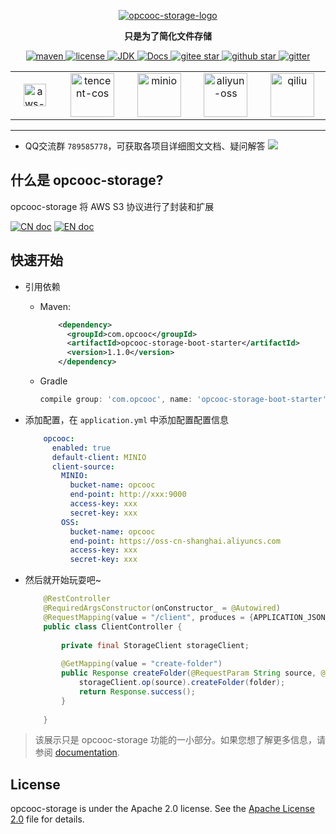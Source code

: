 <p align="center">
  <a href="https://github.com/opcooc/opcooc-storage">
   <img alt="opcooc-storage-logo" src="https://gitee.com/opcooc/opcooc-storage/raw/master/doc/img/opcooc-storage.png">
  </a>
</p>

<p align="center">
  <strong>只是为了简化文件存储</strong>
</p>

<p align="center">
	<a target="_blank" href="https://search.maven.org/search?q=g:com.opcooc%20AND%20a:opcooc-storage">
		<img alt='maven' src="https://img.shields.io/maven-central/v/com.opcooc/opcooc-storage" />
	</a>
	<a target="_blank" href="https://www.apache.org/licenses/LICENSE-2.0.html">
		<img alt='license' src="https://img.shields.io/badge/license-Apache%202-4EB1BA.svg?style=square" />
	</a>
	<a target="_blank" href="https://www.oracle.com/technetwork/java/javase/downloads/index.html">
		<img alt='JDK' src="https://img.shields.io/badge/JDK-1.8+-green.svg" />
	</a>
	<a target="_blank" href="https://github.com/opcooc/opcooc-storage/wiki" title="参考文档">
		<img alt='Docs' src="https://img.shields.io/badge/Docs-latest-blueviolet.svg" />
	</a>
	<a target="_blank" href='https://gitee.com/opcooc/opcooc-storage/stargazers'>
	  <img alt='gitee star' src='https://gitee.com/opcooc/opcooc-storage/badge/star.svg?theme=white'/>
	</a>
	<a target="_blank" href='https://github.com/opcooc/opcooc-storage'>
		<img alt="github star" src="https://img.shields.io/github/stars/opcooc/opcooc-storage?style=social"/>
	</a>
	<a target="_blank" href='https://gitter.im/opcooc/opcooc-storage?utm_source=badge&utm_medium=badge&utm_campaign=pr-badge'>
		<img alt="gitter" src="https://img.shields.io/gitter/room/opcooc/opcooc-storage"/>
	</a>

</p>

<div style="text-align: center;">
    <table>
        <tr>
            <td align="center" width="200"><img src="https://gitee.com/opcooc/opcooc-storage/raw/master/doc/img/aws-s3.png" width="36" alt="aws-s3"/></td>
            <td align="center" width="200"><img src="https://gitee.com/opcooc/opcooc-storage/raw/master/doc/img/tencent-cos.png" width="70" alt="tencent-cos"/></td>
            <td align="center" width="200"><img src="https://gitee.com/opcooc/opcooc-storage/raw/master/doc/img/minio.png" width="70" alt="minio"/></td>
            <td align="center" width="200"><img src="https://gitee.com/opcooc/opcooc-storage/raw/master/doc/img/aliyun-oss.png" width="70" alt="aliyun-oss"/></td>
            <td align="center" width="200"><img src="https://gitee.com/opcooc/opcooc-storage/raw/master/doc/img/qiliu.png" width="70" alt="qiliu"/></td>
        </tr>
    </table>
</div>

-------------------------------------------------------------------------------

- QQ交流群 `789585778`，可获取各项目详细图文文档、疑问解答
[![](http://pub.idqqimg.com/wpa/images/group.png)](https://jq.qq.com/?_wv=1027&k=iRannIfW)

## 什么是 opcooc-storage?

opcooc-storage 将 AWS S3 协议进行了封装和扩展

[![CN doc](https://img.shields.io/badge/文档-中文版-blue.svg)](README_zh_CN.md)
[![EN doc](https://img.shields.io/badge/document-English-blue.svg)](README.md)

## 快速开始

-   引用依赖
    -   Maven:
        ```xml
            <dependency>
              <groupId>com.opcooc</groupId>
              <artifactId>opcooc-storage-boot-starter</artifactId>
              <version>1.1.0</version>
            </dependency>
        ```
    -   Gradle
        ```groovy
        compile group: 'com.opcooc', name: 'opcooc-storage-boot-starter', version: '1.0.0'
        ```

-   添加配置，在 `application.yml` 中添加配置配置信息

    ```yaml
        opcooc:
          enabled: true
          default-client: MINIO
          client-source:
            MINIO:
              bucket-name: opcooc
              end-point: http://xxx:9000
              access-key: xxx
              secret-key: xxx
            OSS:
              bucket-name: opcooc
              end-point: https://oss-cn-shanghai.aliyuncs.com
              access-key: xxx
              secret-key: xxx
    ```

-   然后就开始玩耍吧~
    ```java
        @RestController
        @RequiredArgsConstructor(onConstructor_ = @Autowired)
        @RequestMapping(value = "/client", produces = {APPLICATION_JSON_VALUE})
        public class ClientController {
        
            private final StorageClient storageClient;
        
            @GetMapping(value = "create-folder")
            public Response createFolder(@RequestParam String source, @RequestParam String folder) {
                storageClient.op(source).createFolder(folder);
                return Response.success();
            }
        
        }
    ```

> 该展示只是 opcooc-storage 功能的一小部分。如果您想了解更多信息，请参阅 [documentation](http://storage.opcooc.com).

## License

opcooc-storage is under the Apache 2.0 license. See the [Apache License 2.0](http://www.apache.org/licenses/LICENSE-2.0) file for details.

